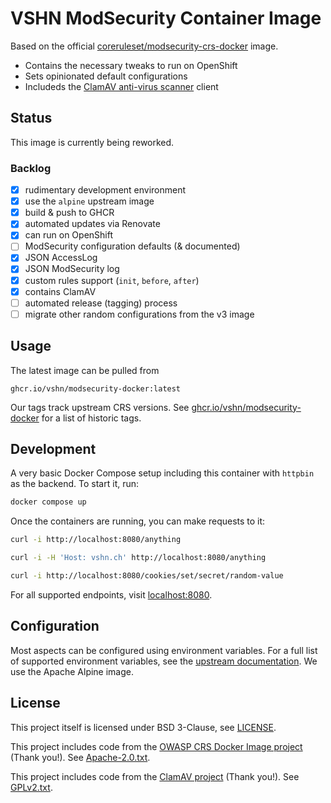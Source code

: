 # VSHN ModSecurity Container Image

Based on the official [coreruleset/modsecurity-crs-docker](https://github.com/coreruleset/modsecurity-crs-docker) image.

- Contains the necessary tweaks to run on OpenShift
- Sets opinionated default configurations
- Includeds the [ClamAV anti-virus scanner](https://www.clamav.net/) client

## Status

This image is currently being reworked.

### Backlog

- [x] rudimentary development environment
- [x] use the `alpine` upstream image
- [x] build & push to GHCR
- [x] automated updates via Renovate
- [x] can run on OpenShift
- [ ] ModSecurity configuration defaults (& documented)
- [x] JSON AccessLog
- [x] JSON ModSecurity log
- [x] custom rules support (`init`, `before`, `after`)
- [x] contains ClamAV
- [ ] automated release (tagging) process
- [ ] migrate other random configurations from the v3 image

## Usage

The latest image can be pulled from

    ghcr.io/vshn/modsecurity-docker:latest

Our tags track upstream CRS versions.
See [ghcr.io/vshn/modsecurity-docker](https://github.com/vshn/modsecurity-docker/pkgs/container/modsecurity-docker) for a list of historic tags.

## Development

A very basic Docker Compose setup including this container with `httpbin` as the backend. To start it, run:

```sh
docker compose up
```

Once the containers are running, you can make requests to it:

```sh
curl -i http://localhost:8080/anything

curl -i -H 'Host: vshn.ch' http://localhost:8080/anything

curl -i http://localhost:8080/cookies/set/secret/random-value
```

For all supported endpoints, visit [localhost:8080](http://localhost:8080/).

## Configuration

Most aspects can be configured using environment variables.
For a full list of supported environment variables, see the [upstream documentation][upstream].
We use the Apache Alpine image.

## License

This project itself is licensed under BSD 3-Clause, see [LICENSE](./LICENSE).

This project includes code from the [OWASP CRS Docker Image project][upstream] (Thank you!). See [Apache-2.0.txt](Apache-2.0.txt).

This project includes code from the [ClamAV project][clamav] (Thank you!). See [GPLv2.txt](GPLv2.txt).

[upstream]: https://github.com/coreruleset/modsecurity-crs-docker
[clamav]: https://www.clamav.net/
